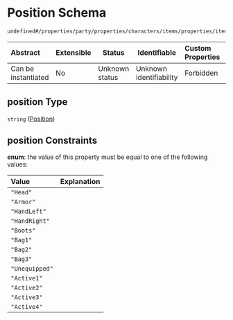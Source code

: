 # Position Schema

```txt
undefined#/properties/party/properties/characters/items/properties/items/items/properties/position
```




| Abstract            | Extensible | Status         | Identifiable            | Custom Properties | Additional Properties | Access Restrictions | Defined In                                                                       |
| :------------------ | ---------- | -------------- | ----------------------- | :---------------- | --------------------- | ------------------- | -------------------------------------------------------------------------------- |
| Can be instantiated | No         | Unknown status | Unknown identifiability | Forbidden         | Allowed               | none                | [gloomhaven.schema.json\*](../out/gloomhaven.schema.json "open original schema") |

## position Type

`string` ([Position](gloomhaven-properties-party-properties-characters-character-properties-items-item-properties-position.md))

## position Constraints

**enum**: the value of this property must be equal to one of the following values:

| Value          | Explanation |
| :------------- | ----------- |
| `"Head"`       |             |
| `"Armor"`      |             |
| `"HandLeft"`   |             |
| `"HandRight"`  |             |
| `"Boots"`      |             |
| `"Bag1"`       |             |
| `"Bag2"`       |             |
| `"Bag3"`       |             |
| `"Unequipped"` |             |
| `"Active1"`    |             |
| `"Active2"`    |             |
| `"Active3"`    |             |
| `"Active4"`    |             |
